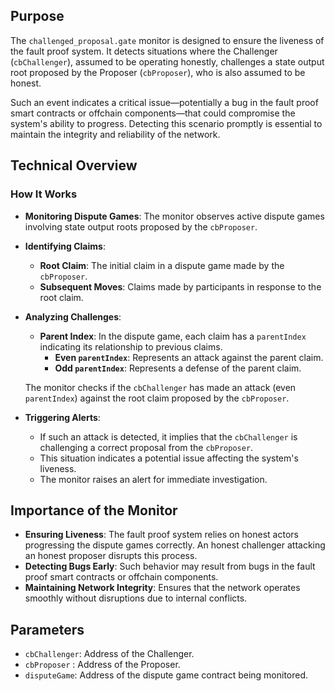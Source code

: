 ## Purpose
The `challenged_proposal.gate` monitor is designed to ensure the liveness of the fault proof system. It detects situations where the Challenger (`cbChallenger`), assumed to be operating honestly, challenges a state output root proposed by the Proposer (`cbProposer`), who is also assumed to be honest.

Such an event indicates a critical issue—potentially a bug in the fault proof smart contracts or offchain components—that could compromise the system's ability to progress. Detecting this scenario promptly is essential to maintain the integrity and reliability of the network.

## Technical Overview

### How It Works

- **Monitoring Dispute Games**: The monitor observes active dispute games involving state output roots proposed by the `cbProposer`.

- **Identifying Claims**:
  - **Root Claim**: The initial claim in a dispute game made by the `cbProposer`.
  - **Subsequent Moves**: Claims made by participants in response to the root claim.

- **Analyzing Challenges**:
  - **Parent Index**: In the dispute game, each claim has a `parentIndex` indicating its relationship to previous claims.
    - **Even `parentIndex`**: Represents an attack against the parent claim.
    - **Odd `parentIndex`**: Represents a defense of the parent claim.

  The monitor checks if the `cbChallenger` has made an attack (even `parentIndex`) against the root claim proposed by the `cbProposer`.

- **Triggering Alerts**:
  - If such an attack is detected, it implies that the `cbChallenger` is challenging a correct proposal from the `cbProposer`.
  - This situation indicates a potential issue affecting the system's liveness.
  - The monitor raises an alert for immediate investigation.

## Importance of the Monitor

- **Ensuring Liveness**: The fault proof system relies on honest actors progressing the dispute games correctly. An honest challenger attacking an honest proposer disrupts this process.
- **Detecting Bugs Early**: Such behavior may result from bugs in the fault proof smart contracts or offchain components.
- **Maintaining Network Integrity**: Ensures that the network operates smoothly without disruptions due to internal conflicts.

## Parameters

- `cbChallenger`: Address of the Challenger.
- `cbProposer` : Address of the Proposer.
- `disputeGame`: Address of the dispute game contract being monitored.
